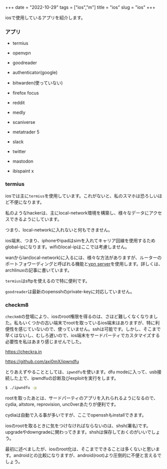 +++
date = "2022-10-29"
tags = ["ios","m"]
title = "ios"
slug = "ios"
+++

iosで使用しているアプリを紹介します。

### アプリ

- termius

- openvpn

- goodreader

- authenticator(google)

- bitwarden(使っていない)

- firefox focus

- reddit

- medly

- scaniverse

- metatrader 5

- slack

- twitter

- mastodon

- ibispaint x

### termius

iosでは主に`termius`を使用しています。これがないと、私のスマホは恐ろしいほど不便になります。

私のようなhackerは、主にlocal-network環境を構築し、様々なデータにアクセスできるようにしています。

つまり、local-networkに入れないと何もできません。

ios端末、つまり、iphoneやipadはsimを入れてキャリア回線を使用するためglobal-ipになります。wifiのlocal-ipはここでは考慮しません。

wanからlan(local-network)に入るには、様々な方法がありますが、ルーターのポートフォワーディングと呼ばれる機能と[vpn server](https://syui.cf/m/post/arch/)を使用します。詳しくは、archlinuxの記事に書いています。

`termius`はsftpを使えるので特に便利です。

`goodreader`は最新のopensshのprivate-keyに対応していません。

### checkm8

`checkm8`の登場により、iosのroot権限を得るのは、さほど難しくなくなりました。私もいくつかの古い端末でrootを取っているios端末はありますが、特に利便性を感じていないので、使っていません。sshは可能です。しかし、そこまで早くはないし、むしろ遅いので、ios端末をサードパーティでカスタマイズする必要性を私はあまり感じませんでした。

https://checkra.in

https://github.com/axi0mX/ipwndfu

とりあえずやることとしては、`ipwndfu`を使います。dfu modeに入って、usb接続した上で、ipwndfuの診断及びexploitを実行をします。

```sh
$ ./ipwndfu -p
```

rootを取ったあとは、サードパーティのアプリを入れられるようになるので、cydia, altstore, reprovision,  unc0verあたりが便利です。  

cydiaは自動で入る事が多いですが、ここでopensshもinstallできます。

iosのrootを取るときに気をつけなければならないのは、shsh(署名)です。upgradeやdowngradeに関わってきます。shshは保存しておくのがいいでしょう。

最初に述べましたが、iosのroot化は、そこまでできることは多くないと思います。androidとの比較になりますが、android(root)より圧倒的に不便と言えるでしょう。

